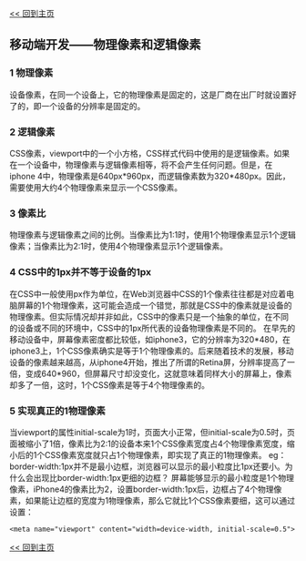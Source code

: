 [<< 回到主页](http://suzy1993.github.io/misszy/)

## 移动端开发——物理像素和逻辑像素

### 1 物理像素
设备像素，在同一个设备上，它的物理像素是固定的，这是厂商在出厂时就设置好了的，即一个设备的分辨率是固定的。

### 2 逻辑像素
CSS像素，viewport中的一个小方格，CSS样式代码中使用的是逻辑像素。如果在一个设备中，物理像素与逻辑像素相等，将不会产生任何问题。但是，在iphone 4中，物理像素是640px\*960px，而逻辑像素数为320\*480px。因此，需要使用大约4个物理像素来显示一个CSS像素。

### 3 像素比
物理像素与逻辑像素之间的比例。当像素比为1:1时，使用1个物理像素显示1个逻辑像素；当像素比为2:1时，使用4个物理像素显示1个逻辑像素。

### 4 CSS中的1px并不等于设备的1px
在CSS中一般使用px作为单位，在Web浏览器中CSS的1个像素往往都是对应着电脑屏幕的1个物理像素，这可能会造成一个错觉，那就是CSS中的像素就是设备的物理像素。但实际情况却并非如此，CSS中的像素只是一个抽象的单位，在不同的设备或不同的环境中，CSS中的1px所代表的设备物理像素是不同的。
在早先的移动设备中，屏幕像素密度都比较低，如iphone3，它的分辨率为320\*480，在iphone3上，1个CSS像素确实是等于1个物理像素的。后来随着技术的发展，移动设备的像素越来越高，从iphone4开始，推出了所谓的Retina屏，分辨率提高了一倍，变成640\*960，但屏幕尺寸却没变化，这就意味着同样大小的屏幕上，像素却多了一倍，这时，1个CSS像素是等于4个物理像素的。

### 5 实现真正的1物理像素
当viewport的属性initial-scale为1时，页面大小正常，但initial-scale为0.5时，页面被缩小了1倍，像素比为2:1的设备本来1个CSS像素宽度占4个物理像素宽度，缩小后的1个CSS像素宽度就只占1个物理像素，即实现了真正的1物理像素。
eg：
border-width:1px并不是最小边框，浏览器可以显示的最小粒度比1px还要小。为什么会出现比border-width:1px更细的边框？
屏幕能够显示的最小粒度是1个物理像素，iPhone4的像素比为2，设置border-width:1px后，边框占了4个物理像素，如果能让边框的宽度为1物理像素，那么它就比1个CSS像素要细，这可以通过设置：
```
<meta name="viewport" content="width=device-width, initial-scale=0.5">
```

[<< 回到主页](http://suzy1993.github.io/misszy/)
